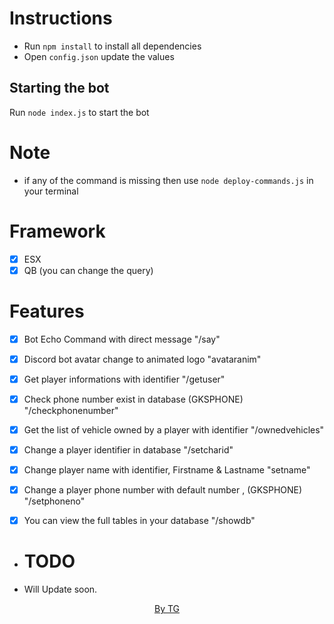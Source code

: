 # Instructions
- Run `npm install` to install all dependencies
- Open `config.json` update the values

## Starting the bot
Run `node index.js` to start the bot

# Note
- if any of the command is missing then use `node deploy-commands.js` in your terminal

# Framework
- [x] ESX
- [x] QB (you can change the query)

# Features
- [x] Bot Echo Command with direct message "/say"
- [x] Discord bot avatar change to animated logo "avataranim"
- [x] Get player informations with identifier "/getuser"
- [x] Check phone number exist in database (GKSPHONE) "/checkphonenumber"
- [x] Get the list of vehicle owned by a player with identifier "/ownedvehicles"
- [x] Change a player identifier in database "/setcharid"
- [x] Change player name with identifier, Firstname & Lastname "setname"
- [x] Change a player phone number with default number , (GKSPHONE) "/setphoneno"
- [x] You can view the full tables in your database "/showdb"



- # TODO
- Will Update soon.

<center>
    <a href="https://github.com/ThakkuGod">By TG</a>
</center>
